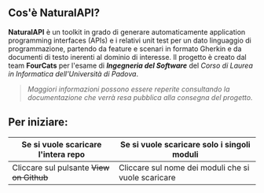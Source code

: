 ## Cos'è NaturalAPI?
**NaturalAPI** è un toolkit in grado di generare automaticamente application programming interfaces (APIs) e i relativi unit test per un dato linguaggio di programmazione, partendo da feature e scenari in formato Gherkin e da documenti di testo inerenti al dominio di interesse.
Il progetto è creato dal team **FourCats** per l'esame di _**Ingegneria del Software**_ del *Corso di Laurea in Informatica dell'Università di Padova*.
> *Maggiori informazioni possono essere reperite consultando la documentazione che verrà resa pubblica alla consegna del progetto.*

## Per iniziare:
Se si vuole scaricare l'intera repo | Se si vuole scaricare solo i singoli moduli
----------------------------------- | -------------------------------------------
Cliccare sul pulsante ~~View on Github~~ | Cliccare sul nome dei moduli che si vuole scaricare
